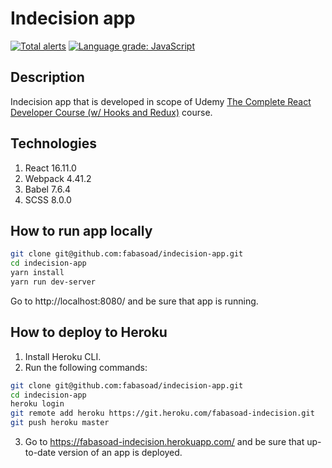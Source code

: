 # Indecision app
[![Total alerts](https://img.shields.io/lgtm/alerts/g/fabasoad/indecision-app.svg?logo=lgtm&logoWidth=18)](https://lgtm.com/projects/g/fabasoad/indecision-app/alerts/) [![Language grade: JavaScript](https://img.shields.io/lgtm/grade/javascript/g/fabasoad/indecision-app.svg?logo=lgtm&logoWidth=18)](https://lgtm.com/projects/g/fabasoad/indecision-app/context:javascript)
## Description
Indecision app that is developed in scope of Udemy [The Complete React Developer Course (w/ Hooks and Redux)](https://www.udemy.com/course/react-2nd-edition/) course.
## Technologies
1. React 16.11.0
3. Webpack 4.41.2
5. Babel 7.6.4
7. SCSS 8.0.0
## How to run app locally
```bash
git clone git@github.com:fabasoad/indecision-app.git
cd indecision-app
yarn install
yarn run dev-server
```
Go to http://localhost:8080/ and be sure that app is running.
## How to deploy to Heroku
1. Install Heroku CLI.
2. Run the following commands:
```bash
git clone git@github.com:fabasoad/indecision-app.git
cd indecision-app
heroku login
git remote add heroku https://git.heroku.com/fabasoad-indecision.git
git push heroku master
```
3. Go to https://fabasoad-indecision.herokuapp.com/ and be sure that up-to-date version of an app is deployed.
